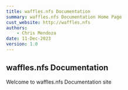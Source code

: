 ```yaml
---
title: waffles.nfs Documentation
summary: waffles.nfs Documentation Home Page
cust_website: http://waffles.nfs
authors:
    - Chris Mendoza
date: 11-Dec-2023
version: 1.0
---
```


## waffles.nfs Documentation

Welcome to waffles.nfs Documentation site
